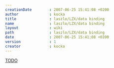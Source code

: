 ```yaml
---
creationDate        : 2007-06-25 15:41:08 +0200 
author              : kocka 
title               : laszlo/LZX/data binding 
name                : laszlo/LZX/data binding 
layout              : wiki 
path                : laszlo/LZX/data binding 
date                : 2007-06-25 15:41:08 +0200 
version             : 1 
creator             : kocka 
---
```

[TODO](../../TODO.html)
